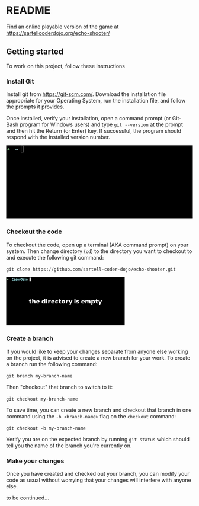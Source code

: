 # README

Find an online playable version of the game at https://sartellcoderdojo.org/echo-shooter/

## Getting started
To work on this project, follow these instructions

### Install Git
Install git from https://git-scm.com/. Download the installation file appropriate
for your Operating System, run the installation file, and follow the prompts it
provides.

Once installed, verify your installation, open a command prompt (or Git-Bash
program for Windows users) and type `git --version` at the prompt and then hit the
Return (or Enter) key. If successful, the program should respond with the installed
version number.

![git-version](assets/readme-fc736b36.gif)

### Checkout the code
To checkout the code, open up a terminal (AKA command prompt) on your system. Then
change directory (`cd`) to the directory you want to checkout to and execute
the following git command:

`git clone https://github.com/sartell-coder-dojo/echo-shooter.git`

![clone](assets/readme-251bcde9.gif)

### Create a branch
If you would like to keep your changes separate from anyone else working on the
project, it is advised to create a new branch for your work. To create a branch
run the following command:

`git branch my-branch-name`

Then "checkout" that branch to switch to it:

`git checkout my-branch-name`

To save time, you can create a new branch and checkout that branch in one command
using the `-b <branch-name>` flag on the `checkout` command:

`git checkout -b my-branch-name`

Verify you are on the expected branch by running `git status` which should tell
you the name of the branch you're currently on.

### Make your changes
Once you have created and checked out your branch, you can modify your code as
usual without worrying that your changes will interfere with anyone else.

to be continued...
